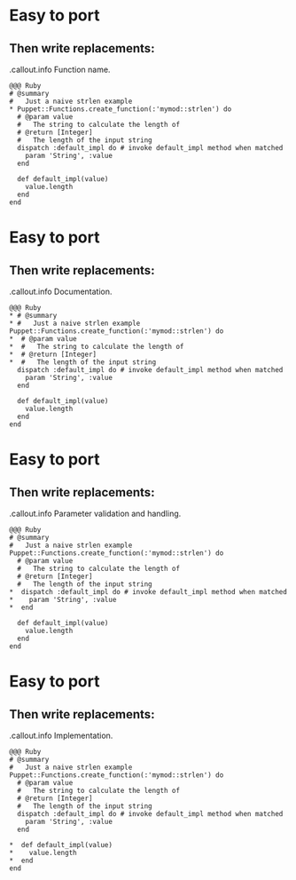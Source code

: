 <!SLIDE >
# Easy to port
## Then write replacements:

.callout.info Function name.

    @@@ Ruby
    # @summary
    #   Just a naive strlen example
    * Puppet::Functions.create_function(:'mymod::strlen') do
      # @param value
      #   The string to calculate the length of
      # @return [Integer]
      #   The length of the input string
      dispatch :default_impl do # invoke default_impl method when matched
        param 'String', :value
      end

      def default_impl(value)
        value.length
      end
    end


<!SLIDE >
# Easy to port
## Then write replacements:

.callout.info Documentation.

    @@@ Ruby
    * # @summary
    * #   Just a naive strlen example
    Puppet::Functions.create_function(:'mymod::strlen') do
    *  # @param value
    *  #   The string to calculate the length of
    *  # @return [Integer]
    *  #   The length of the input string
      dispatch :default_impl do # invoke default_impl method when matched
        param 'String', :value
      end

      def default_impl(value)
        value.length
      end
    end


<!SLIDE >
# Easy to port
## Then write replacements:

.callout.info Parameter validation and handling.

    @@@ Ruby
    # @summary
    #   Just a naive strlen example
    Puppet::Functions.create_function(:'mymod::strlen') do
      # @param value
      #   The string to calculate the length of
      # @return [Integer]
      #   The length of the input string
    *  dispatch :default_impl do # invoke default_impl method when matched
    *    param 'String', :value
    *  end

      def default_impl(value)
        value.length
      end
    end


<!SLIDE >
# Easy to port
## Then write replacements:

.callout.info Implementation.

    @@@ Ruby
    # @summary
    #   Just a naive strlen example
    Puppet::Functions.create_function(:'mymod::strlen') do
      # @param value
      #   The string to calculate the length of
      # @return [Integer]
      #   The length of the input string
      dispatch :default_impl do # invoke default_impl method when matched
        param 'String', :value
      end

    *  def default_impl(value)
    *    value.length
    *  end
    end
